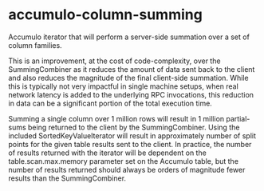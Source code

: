 accumulo-column-summing
=======================

Accumulo iterator that will perform a server-side summation over a set of column families.

This is an improvement, at the cost of code-complexity, over the SummingCombiner as it reduces the amount of data sent back to the client and also reduces the magnitude of the final client-side summation. While this is typically not very impactful in single machine setups, when real network latency is added to the underlying RPC invocations, this reduction in data can be a significant portion of the total execution time.

Summing a single column over 1 million rows will result in 1 million partial-sums being returned to the client by the SummingCombiner. Using the included SortedKeyValueIterator will result in approximately number of split points for the given table results sent to the client. In practice, the number of results returned with the iterator will be dependent on the table.scan.max.memory parameter set on the Accumulo table, but the number of results returned should always be orders of magnitude fewer results than the SummingCombiner.
